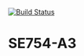 [![Build Status](https://travis-ci.com/Ravid12/SE754-A3.svg?branch=master)](https://travis-ci.com/Ravid12/SE754-A3)

# SE754-A3
